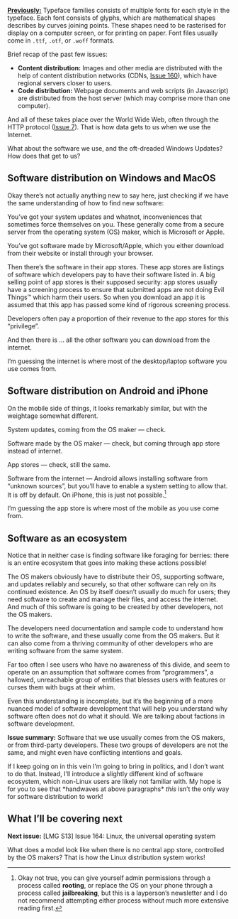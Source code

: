 [**Previously:**](https://buttondown.email/laymansguide/archive/) Typeface families consists of multiple fonts for each style in the typeface. Each font consists of glyphs, which are mathematical shapes describes by curves joining points. These shapes need to be rasterised for display on a computer screen, or for printing on paper. Font files usually come in `.ttf`, `.otf`, or `.woff` formats.

Brief recap of the past few issues:

- **Content distribution:** Images and other media are distributed with the help of content distribution networks (CDNs, [Issue 160]()), which have regional servers closer to users.
- **Code distribution:** Webpage documents and web scripts (in Javascript) are distributed from the host server (which may comprise more than one computer).

And all of these takes place over the World Wide Web, often through the HTTP protocol ([Issue 7](https://buttondown.email/laymansguide/archive/lmg-issue-7-what-is-http/)). That is how data gets to us when we use the Internet.

What about the software we use, and the oft-dreaded Windows Updates? How does that get to us?

## Software distribution on Windows and MacOS

Okay there’s not actually anything new to say here, just checking if we have the same understanding of how to find new software:

You’ve got your system updates and whatnot, inconveniences that sometimes force themselves on you. These generally come from a secure server from the operating system (OS) maker, which is Microsoft or Apple.

You’ve got software made by Microsoft/Apple, which you either download from their website or install through your browser.

Then there’s the software in their app stores. These app stores are listings of software which developers pay to have their software listed in. A big selling point of app stores is their supposed security: app stores usually have a screening process to ensure that submitted apps are not doing Evil Things™ which harm their users. So when you download an app it is assumed that this app has passed some kind of rigorous screening process.

Developers often pay a proportion of their revenue to the app stores for this “privilege”.

And then there is … all the other software you can download from the internet.

I’m guessing the internet is where most of the desktop/laptop software you use comes from.

## Software distribution on Android and iPhone

On the mobile side of things, it looks remarkably similar, but with the weightage somewhat different.

System updates, coming from the OS maker — check.

Software made by the OS maker — check, but coming through app store instead of internet.

App stores — check, still the same.

Software from the internet — Android allows installing software from “unknown sources”, but you’ll have to enable a system setting to allow that. It is off by default. On iPhone, this is just not possible.[^1]

[^1]: Okay not true, you can give yourself admin permissions through a process called **rooting**, or replace the OS on your phone through a process called **jailbreaking**, but this is a layperson’s newsletter and I do not recommend attempting either process without much more extensive reading first.

I’m guessing the app store is where most of the mobile as you use come from.

## Software as an ecosystem

Notice that in neither case is finding software like foraging for berries: there is an entire ecosystem that goes into making these actions possible!

The OS makers obviously have to distribute their OS, supporting software, and updates reliably and securely, so that other software can rely on its continued existence. An OS by itself doesn’t usually do much for users; they need software to create and manage their files, and access the internet. And much of this software is going to be created by other developers, not the OS makers.

The developers need documentation and sample code to understand how to write the software, and these usually come from the OS makers. But it can also come from a thriving community of other developers who are writing software from the same system.

Far too often I see users who have no awareness of this divide, and seem to operate on an assumption that software comes from “programmers”, a hallowed, unreachable group of entities that blesses users with features or curses them with bugs at their whim.

Even this understanding is incomplete, but it’s the beginning of a more nuanced model of software development that will help you understand why software often does not do what it should. We are talking about factions in software development.

**Issue summary:** Software that we use usually comes from the OS makers, or from third-party developers. These two groups of developers are not the same, and might even have conflicting intentions and goals.

If I keep going on in this vein I’m going to bring in politics, and I don’t want to do that. Instead, I’ll introduce a slightly different kind of software ecosystem, which non-Linux users are likely not familiar with. My hope is for you to see that \*handwaves at above paragraphs\* _this_ isn’t the only way for software distribution to work!

## What I’ll be covering next

**Next issue:** [LMG S13] Issue 164: Linux, the universal operating system

What does a model look like when there is no central app store, controlled by the OS makers? That is how the Linux distribution system works!
